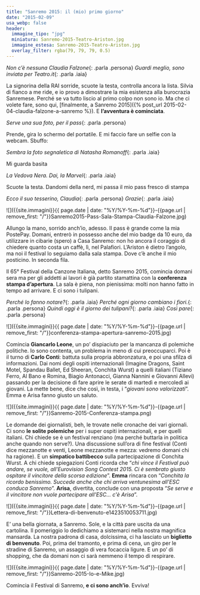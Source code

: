 ```yaml
---
title: "Sanremo 2015: il (mio) primo giorno"
date: "2015-02-09"
usa_webp: false
header:
  immagine_tipo: "jpg"
  miniatura: Sanremo-2015-Teatro-Ariston.jpg
  immagine_estesa: Sanremo-2015-Teatro-Ariston.jpg
  overlay_filter: rgba(79, 79, 79, 0.5)
---
```


_Non c’è nessuna Claudia Falzone_{: .parla .persona}
_Guardi meglio, sono inviata per Teatro.it_{: .parla .iaia}

La signorina della RAI sorride, scuote la testa, controlla ancora la lista. Silvia di fianco a me ride, e io provo a dimostrare la mia esistenza alla burocrazia Sanremese. Perché se va tutto liscio al primo colpo non sono io. Ma che ci volete fare, sono qui, [finalmente, a Sanremo 2015]({% post_url 2015-02-04-claudia-falzone-a-sanremo %}). E **l’avventura è cominciata**.

_Serve una sua foto, per il pass_{: .parla .persona}

Prende, gira lo schermo del portatile. E mi faccio fare un selfie con la webcam. Sbuffo:

_Sembra la foto segnaletica di Natasha Romanoff_{: .parla .iaia}

Mi guarda basita

_La Vedova Nera. Dai, la Marvel_{: .parla .iaia}

Scuote la testa. Dandomi della nerd, mi passa il mio pass fresco di stampa

_Ecco il suo tesserino, Claudia_{: .parla .persona}
_Grazie_{: .parla .iaia}

![]({{site.immagini}}{{ page.date | date: "%Y/%Y-%m-%d"}}-{{page.url | remove_first: "/"}}Sanremo2015-Pass-Sala-Stampa-Claudia-Falzone.jpg)

Allungo la mano, sorrido anch’io, adesso. Il pass è grande come la mia PostePay. Domani, entrerò in possesso anche del mio badge da 10 euro, da utilizzare in cibarie (spero) a Casa Sanremo: non ho ancora il coraggio di chiedere quanto costa un caffè, lì, nel Palafiori. L’Ariston è dietro l’angolo, ma noi il festival lo seguiamo dalla sala stampa. Dove c’è anche il mio posticino. In seconda fila.

Il 65° Festival della Canzone Italiana, detto Sanremo 2015, comincia domani sera ma per gli addetti ai lavori è già partito stamattina con la **conferenza stampa d’apertura**. La sala è piena, non pienissima: molti non hanno fatto in tempo ad arrivare. E ci sono i tulipani.

_Perché lo fanno notare?_{: .parla .iaia}
_Perché ogni giorno cambiano i fiori._{: .parla .persona}
_Quindi oggi è il giorno dei tulipani?_{: .parla .iaia}
_Così pare_{: .parla .persona}

![]({{site.immagini}}{{ page.date | date: "%Y/%Y-%m-%d"}}-{{page.url | remove_first: "/"}}conferenza-stampa-apertura-sanremo-2015.jpg)

Comincia **Giancarlo Leone**, un po’ dispiaciuto per la mancanza di polemiche politiche. Io sono contenta, un problema in meno di cui preoccuparci. Poi è il turno di **Carlo Conti**: battuta sulla propria abbronzatura, e poi una sfilza di informazioni. Dai nomi degli ospiti internazionali (Imagine Dragons, Saint Motel, Spandau Ballet, Ed Sheeran, Conchita Wurst) a quelli italiani (Tiziano Ferro, Al Bano e Romina, Biagio Antonacci, Gianna Nannini e Giovanni Allevi) passando per la decisione di fare aprire le serate di martedì e mercoledì ai giovani. La mette bene, dice che così, in testa, i “_giovani sono valorizzati_”. Emma e Arisa fanno giusto un saluto.

![]({{site.immagini}}{{ page.date | date: "%Y/%Y-%m-%d"}}-{{page.url | remove_first: "/"}}Sanremo-2015-Conferenza-stampa.png)

Le domande dei giornalisti, beh, le trovate nelle cronache dei vari giornali. Ci sono **le solite polemiche** per i super ospiti internazionali, e per quelli italiani. Chi chiede se è un festival renziano (ma perché buttarla in politica anche quando non serve?). Una discussione sull’ora di fine festival (Conti dice mezzanotte e venti, Leone mezzanotte e mezza: vedremo domani chi ha ragione). E un **simpatico battibecco** sulla partecipazione di Conchita Wurst. A chi chiede spiegazioni Conti ricorda che “_chi vince il Festival può andare, se vuole, all'Eurovision Song Contest 2015. Ci è sembrato giusto ospitare il vincitore della scorsa edizione_”. **Emma** rincara con “_Conchita la ricordo benissimo. Succede anche che chi arriva ventunesima all'ESC conduca Sanremo_”. **Arisa**, divertita, conclude con una proposta “_Se serve e il vincitore non vuole partecipare all'ESC... c'è Arisa_”.

![]({{site.immagini}}{{ page.date | date: "%Y/%Y-%m-%d"}}-{{page.url | remove_first: "/"}}Lettera-di-benvenuto-e1423510053711.jpg)

E’ una bella giornata, a Sanremo. Sole, e la città pare uscita da una cartolina. Il pomeriggio lo dedichiamo a sistemarci nella nostra magnifica mansarda. La nostra padrona di casa, dolcissima, ci ha lasciato un **biglietto di benvenuto**. Poi, prima del tramonto, e prima di cena, un giro per le stradine di Sanremo, un assaggio di vera focaccia ligure. E un po’ di shopping, che da domani non ci sarà nemmeno il tempo di respirare.

![]({{site.immagini}}{{ page.date | date: "%Y/%Y-%m-%d"}}-{{page.url | remove_first: "/"}}Sanremo-2015-Io-e-Mike.jpg)

Comincia il Festival di Sanremo, **e ci sono anch’io**. Evviva!

